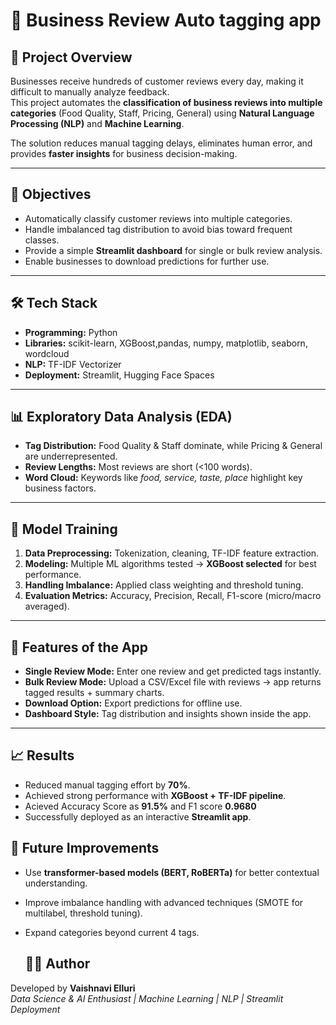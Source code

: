 # 🏨 Business Review Auto tagging app

## 📌 Project Overview
Businesses receive hundreds of customer reviews every day, making it difficult to manually analyze feedback.  
This project automates the **classification of business reviews into multiple categories** (Food Quality, Staff, Pricing, General) using **Natural Language Processing (NLP)** and **Machine Learning**.

The solution reduces manual tagging delays, eliminates human error, and provides **faster insights** for business decision-making.

---

## 🎯 Objectives
- Automatically classify customer reviews into multiple categories.
- Handle imbalanced tag distribution to avoid bias toward frequent classes.
- Provide a simple **Streamlit dashboard** for single or bulk review analysis.
- Enable businesses to download predictions for further use.

---

## 🛠️ Tech Stack
- **Programming:** Python  
- **Libraries:** scikit-learn, XGBoost,pandas, numpy, matplotlib, seaborn, wordcloud  
- **NLP:** TF-IDF Vectorizer  
- **Deployment:** Streamlit, Hugging Face Spaces  

---

## 📊 Exploratory Data Analysis (EDA)
- **Tag Distribution:** Food Quality & Staff dominate, while Pricing & General are underrepresented.  
- **Review Lengths:** Most reviews are short (<100 words).  
- **Word Cloud:** Keywords like *food, service, taste, place* highlight key business factors.  

---

## 🤖 Model Training
1. **Data Preprocessing:** Tokenization, cleaning, TF-IDF feature extraction.  
2. **Modeling:** Multiple ML algorithms tested → **XGBoost selected** for best performance.  
3. **Handling Imbalance:** Applied class weighting and threshold tuning.  
4. **Evaluation Metrics:** Accuracy, Precision, Recall, F1-score (micro/macro averaged).  

---

## 🚀 Features of the App
- **Single Review Mode:** Enter one review and get predicted tags instantly.  
- **Bulk Review Mode:** Upload a CSV/Excel file with reviews → app returns tagged results + summary charts.  
- **Download Option:** Export predictions for offline use.  
- **Dashboard Style:** Tag distribution and insights shown inside the app.  

---

## 📈 Results
- Reduced manual tagging effort by **70%**.  
- Achieved strong performance with **XGBoost + TF-IDF pipeline**.
- Acieved  Accuracy Score as **91.5%** and F1 score  **0.9680**
- Successfully deployed as an interactive **Streamlit app**.

## 🔮 Future Improvements
- Use **transformer-based models (BERT, RoBERTa)** for better contextual understanding.  
- Improve imbalance handling with advanced techniques (SMOTE for multilabel, threshold tuning).  
- Expand categories beyond current 4 tags.

  ## 👩‍💻 Author
Developed by **Vaishnavi Elluri**  
*Data Science & AI Enthusiast | Machine Learning | NLP | Streamlit Deployment*

